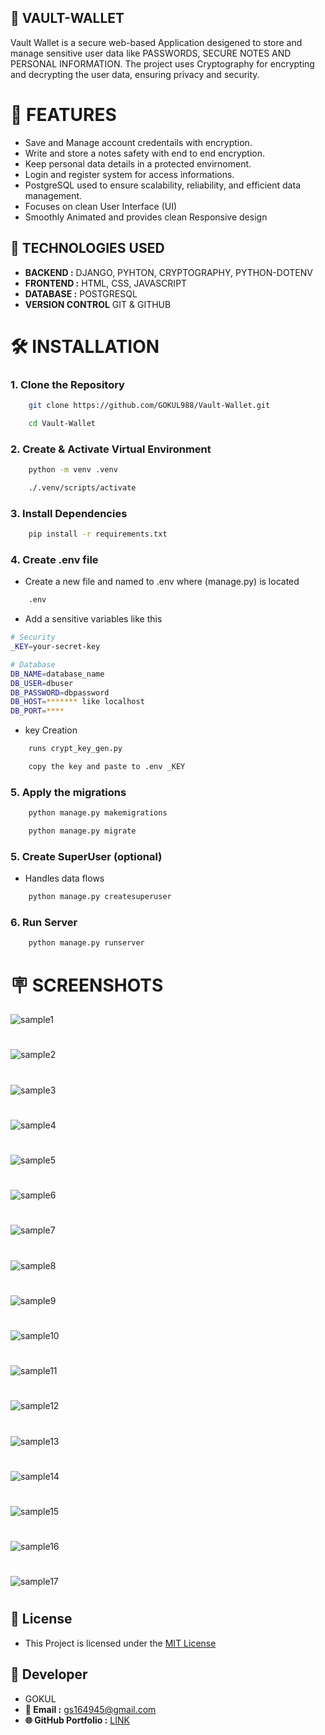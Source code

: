 ## 🔐 VAULT-WALLET

Vault Wallet is a secure web-based Application desigened to store and manage sensitive user data like PASSWORDS, SECURE NOTES AND PERSONAL INFORMATION. The project uses Cryptography for encrypting and decrypting the user data, ensuring privacy and security. 

# 🚩 FEATURES 
- Save and Manage account credentails with encryption. 
- Write and store a notes safety with end to end encryption.
- Keep personal data details in a protected envirnoment.
- Login and register system for access informations.
- PostgreSQL used to ensure scalability, reliability, and efficient data management. 
- Focuses on clean User Interface (UI) 
- Smoothly Animated and provides clean Responsive design  

## 🤖 TECHNOLOGIES USED 
- **BACKEND :** DJANGO, PYHTON, CRYPTOGRAPHY, PYTHON-DOTENV
- **FRONTEND :** HTML, CSS, JAVASCRIPT
- **DATABASE :** POSTGRESQL 
- **VERSION CONTROL** GIT & GITHUB  

# 🛠️ INSTALLATION  

### 1. Clone the Repository 
```bash
    git clone https://github.com/GOKUL988/Vault-Wallet.git
```
```bash
    cd Vault-Wallet
```

### 2. Create & Activate Virtual Environment 
```bash
    python -m venv .venv
```
```bash
    ./.venv/scripts/activate
```

### 3. Install Dependencies 
```bash
    pip install -r requirements.txt
```

### 4. Create .env file
- Create a new file and named to .env where (manage.py) is located
```bash 
    .env 
```
- Add a sensitive variables like this
```bash
# Security
_KEY=your-secret-key

# Database
DB_NAME=database_name
DB_USER=dbuser
DB_PASSWORD=dbpassword
DB_HOST=******* like localhost
DB_PORT=****
```
- key Creation 
```bash
    runs crypt_key_gen.py 
```
```bash 
    copy the key and paste to .env _KEY
```

### 5. Apply the migrations 
```bash
    python manage.py makemigrations
```
```bash
    python manage.py migrate 
```

### 5. Create SuperUser (optional) 
- Handles data flows
```bash
    python manage.py createsuperuser
```

### 6. Run Server 
```bash 
    python manage.py runserver
``` 

# 🪧 SCREENSHOTS 
![sample1](Samples/sam1.png) 
# 
![sample2](Samples/sam2.png) 
# 
![sample3](Samples/sam3.png) 
# 
![sample4](Samples/sam4.png) 
# 
![sample5](Samples/sam5.png) 
# 
![sample6](Samples/sam6.png) 
# 
![sample7](Samples/sam7.png) 
# 
![sample8](Samples/sam8.png) 
# 
![sample9](Samples/sam9.png) 
# 
![sample10](Samples/sam10.png) 
# 
![sample11](Samples/sam11.png) 
# 
![sample12](Samples/sam12.png) 
# 
![sample13](Samples/sam13.png) 
# 
![sample14](Samples/sam14.png) 
# 
![sample15](Samples/sam15.png) 
# 
![sample16](Samples/sam16.png) 
# 
![sample17](Samples/sam17.png) 
# 

## 🪪 License 
- This Project is licensed under the [MIT License](LICENSE) 

## 👤 Developer 
- GOKUL 
- **📧 Email :** [gs164945@gmail.com](mailto:gs164945@gmail.com) 
- **🌐 GitHub Portfolio :** [LINK](https://gokul988.github.io/Portfolio_web/)